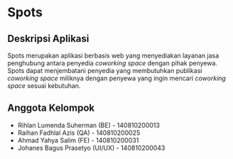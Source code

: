 # Spots

## Deskripsi Aplikasi
Spots merupakan aplikasi berbasis web yang menyediakan layanan jasa penghubung antara penyedia _coworking space_ dengan pihak penyewa. Spots dapat menjembatani penyedia yang membutuhkan publikasi _coworking space_ miliknya dengan penyewa yang ingin mencari _coworking space_ sesuai kebutuhan.

## Anggota Kelompok
- Rihlan Lumenda Suherman (BE) - 140810200013 
- Raihan Fadhlal Azis (QA) - 140810200025
- Ahmad Yahya Salim (FE) - 140810200031
- Johanes Bagus Prasetyo (UI/UX) - 140810200043
